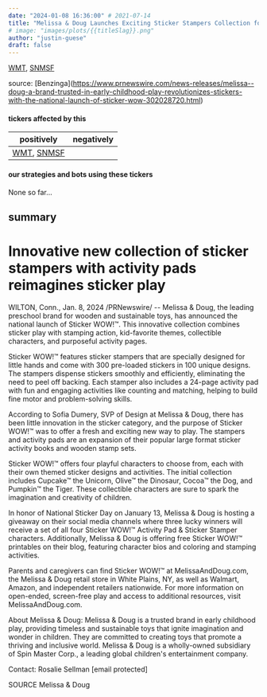 ```yaml
---
date: "2024-01-08 16:36:00" # 2021-07-14
title: "Melissa & Doug Launches Exciting Sticker Stampers Collection for Interactive and Educational Play"
# image: "images/plots/{{titleSlag}}.png"
author: "justin-guese"
draft: false
---
```

<a href='https://finance.yahoo.com/quote/WMT' target='_blank'>WMT</a>, <a href='https://finance.yahoo.com/quote/SNMSF' target='_blank'>SNMSF</a> 

source: [Benzinga](<a href='https://www.prnewswire.com/news-releases/melissa--doug-a-brand-trusted-in-early-childhood-play-revolutionizes-stickers-with-the-national-launch-of-sticker-wow-302028720.html' target='_blank'>https://www.prnewswire.com/news-releases/melissa--doug-a-brand-trusted-in-early-childhood-play-revolutionizes-stickers-with-the-national-launch-of-sticker-wow-302028720.html</a>)

#### tickers affected by this

| positively | negatively |
|------------|------------
| <a href='https://finance.yahoo.com/quote/WMT' target='_blank'>WMT</a>, <a href='https://finance.yahoo.com/quote/SNMSF' target='_blank'>SNMSF</a> |  |

#### our strategies and bots using these tickers

None so far...

## summary

# Innovative new collection of sticker stampers with activity pads reimagines sticker play

WILTON, Conn., Jan. 8, 2024 /PRNewswire/ -- Melissa & Doug, the leading preschool brand for wooden and sustainable toys, has announced the national launch of Sticker WOW!™. This innovative collection combines sticker play with stamping action, kid-favorite themes, collectible characters, and purposeful activity pages.

Sticker WOW!™ features sticker stampers that are specially designed for little hands and come with 300 pre-loaded stickers in 100 unique designs. The stampers dispense stickers smoothly and efficiently, eliminating the need to peel off backing. Each stamper also includes a 24-page activity pad with fun and engaging activities like counting and matching, helping to build fine motor and problem-solving skills.

According to Sofia Dumery, SVP of Design at Melissa & Doug, there has been little innovation in the sticker category, and the purpose of Sticker WOW!™ was to offer a fresh and exciting new way to play. The stampers and activity pads are an expansion of their popular large format sticker activity books and wooden stamp sets.

Sticker WOW!™ offers four playful characters to choose from, each with their own themed sticker designs and activities. The initial collection includes Cupcake™ the Unicorn, Olive™ the Dinosaur, Cocoa™ the Dog, and Pumpkin™ the Tiger. These collectible characters are sure to spark the imagination and creativity of children.

In honor of National Sticker Day on January 13, Melissa & Doug is hosting a giveaway on their social media channels where three lucky winners will receive a set of all four Sticker WOW!™ Activity Pad & Sticker Stamper characters. Additionally, Melissa & Doug is offering free Sticker WOW!™ printables on their blog, featuring character bios and coloring and stamping activities. 

Parents and caregivers can find Sticker WOW!™ at MelissaAndDoug.com, the Melissa & Doug retail store in White Plains, NY, as well as Walmart, Amazon, and independent retailers nationwide. For more information on open-ended, screen-free play and access to additional resources, visit MelissaAndDoug.com.

About Melissa & Doug:
Melissa & Doug is a trusted brand in early childhood play, providing timeless and sustainable toys that ignite imagination and wonder in children. They are committed to creating toys that promote a thriving and inclusive world. Melissa & Doug is a wholly-owned subsidiary of Spin Master Corp., a leading global children's entertainment company.

Contact:
Rosalie Sellman
[email protected]

SOURCE Melissa & Doug
